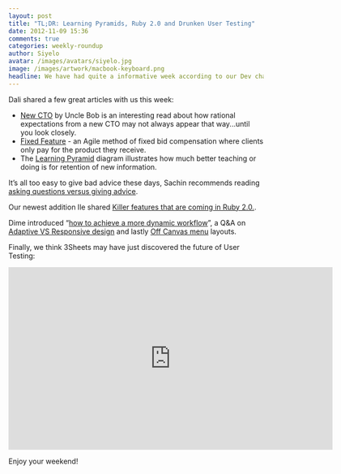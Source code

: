 ```yaml
---
layout: post
title: "TL;DR: Learning Pyramids, Ruby 2.0 and Drunken User Testing"
date: 2012-11-09 15:36
comments: true
categories: weekly-roundup
author: Siyelo
avatar: /images/avatars/siyelo.jpg
image: /images/artwork/macbook-keyboard.png
headline: We have had quite a informative week according to our Dev chat sessions, we combined last week's links with this week to give you quite a bit to cover.
---
```

Dali shared a few great articles with us this week:

*  [New CTO](http://blog.8thlight.com/uncle-bob/2012/09/06/I-am-Your-New-CTO.html) by Uncle Bob is an interesting read about how rational expectations from a new CTO may not always appear that way...until you look closely.
*  [Fixed Feature](http://blog.8thlight.com/paul-pagel/2011/12/16/fixed-feature.html) - an Agile method of fixed bid compensation where clients only pay for the product they receive.
*  The [Learning Pyramid](http://homepages.gold.ac.uk/polovina/learnpyramid/index.html) diagram illustrates how much better teaching or doing is for retention of new information.

It’s all too easy to give bad advice these days, Sachin recommends reading [asking questions versus giving advice](https://blog.intercom.io/asking-questions-versus-giving-advice/ ).

Our newest addition Ile shared [Killer features that are coming in Ruby 2.0.](http://http://www.netmagazine.com/shop/magazines/december-2012-235).

Dime introduced “[how to achieve a more dynamic workflow](http://www.netmagazine.com/shop/magazines/december-2012-235)”, a Q&A on [Adaptive VS Responsive design](http://uxdesign.smashingmagazine.com/2012/11/08/ux-design-qa-with-christian-holst/) and lastly [Off Canvas menu](http://css-tricks.com/off-canvas-menu-with-css-target/) layouts.

Finally, we think 3Sheets may have just discovered the future of User Testing:

<iframe width="640" height="360" src="http://www.youtube.com/embed/4cMVKW-fR1M?feature=player_detailpage" frameborder="0" allowfullscreen></iframe>

Enjoy your weekend!
